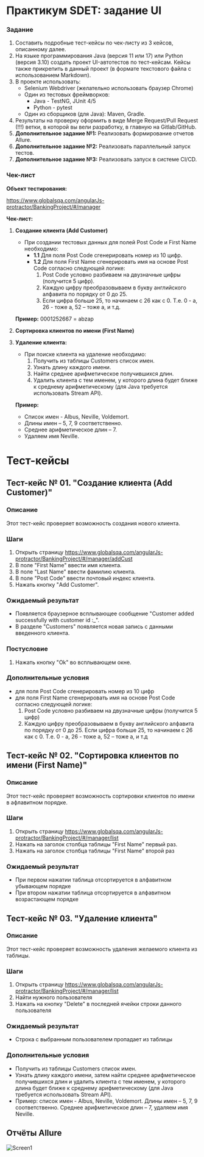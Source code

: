 # Практикум SDET: задание UI

### Задание

1. Составить подробные тест-кейсы по чек-листу из 3 кейсов, описанному далее.
2. На языке программирования Java (версия 11 или 17) или Python (версия 3.10) создать проект UI-автотестов по тест-кейсам. Кейсы также прикрепить в данный проект (в формате текстового файла с использованием Markdown).
3. В проекте использовать:
    * Selenium Webdriver (желательно использовать браузер Chrome)
    * Один из тестовых фреймворков:
        * Java - TestNG, JUnit 4/5
        * Python - pytest
    * Один из сборщиков (для Java): Maven, Gradle.
4. Результаты на проверку оформить в виде Merge Request/Pull Request (!!!) ветки, в которой вы вели разработку, в главную на Gitlab/GitHub.
5. **Дополнительное задание №1:** Реализовать формирование отчетов Allure.
6. **Дополнительное задание №2:** Реализовать параллельный запуск тестов.
7. **Дополнительное задание №3:** Реализовать запуск в системе CI/CD.

### Чек-лист

**Объект тестирования:**

https://www.globalsqa.com/angularJs-protractor/BankingProject/#/manager

**Чек-лист:**

1. **Создание клиента (Add Customer)**

    * При создании тестовых данных для полей Post Code и First Name необходимо:
        * **1.1** Для поля Post Code сгенерировать номер из 10 цифр.
        * **1.2** Для поля First Name сгенерировать имя на основе Post Code согласно следующей логике:
            1) Post Code условно разбиваем на двузначные цифры (получится 5 цифр).
            2) Каждую цифру преобразовываем в букву английского алфавита по порядку от 0 до 25.
            3) Если цифра больше 25, то начинаем с 26 как с 0. Т.е. 0 - a, 26 - тоже a, 52 – тоже a, и т.д.

    **Пример:** 0001252667 = abzap

2. **Сортировка клиентов по имени (First Name)**

3. **Удаление клиента:**

    * При поиске клиента на удаление необходимо:
        1) Получить из таблицы Customers список имен.
        2) Узнать длину каждого имени.
        3) Найти среднее арифметическое получившихся длин.
        4) Удалить клиента с тем именем, у которого длина будет ближе к среднему арифметическому (для Java требуется использовать Stream API).

    **Пример:**

    * Список имен - Albus, Neville, Voldemort.
    * Длины имен – 5, 7, 9 соответственно.
    * Среднее арифметическое длин – 7.
    * Удаляем имя Neville.
	
# Тест-кейсы

## Тест-кейс № 01. "Создание клиента (Add Customer)"

### Описание

Этот тест-кейс проверяет возможность создания нового клиента.

### Шаги

1. Открыть страницу https://www.globalsqa.com/angularJs-protractor/BankingProject/#/manager/addCust
2. В поле "First Name" ввести имя клиента.
3. В поле "Last Name" ввести фамилию клиента.
4. В поле "Post Code" ввести почтовый индекс клиента.
5. Нажать кнопку "Add Customer".

### Ожидаемый результат

* Появляется браузерное всплывающее сообщение "Customer added successfully with customer id :_".
* В разделе "Customers" появляется новая запись с данными введенного клиента.

### Постусловие

1. Нажать кнопку "Ok" во всплывающем окне.

### Дополнительные условия

* для поля Post Code сгенерировать номер из 10 цифр
* для поля First Name сгенерировать имя на основе Post Code согласно следующей логике:
    1. Post Code условно разбиваем на двузначные цифры (получится 5 цифр)
    2. Каждую цифру преобразовываем в букву английского алфавита по порядку от 0 до 25. Если цифра больше 25, то начинаем с 26 как с 0. Т.е. 0 - a, 26 - тоже a, 52 – тоже a, и т.д
	

## Тест-кейс № 02. "Сортировка клиентов по имени (First Name)"

### Описание

Этот тест-кейс проверяет возможность сортировки клиентов по имени в афлавитном порядке.

### Шаги

1. Открыть страницу https://www.globalsqa.com/angularJs-protractor/BankingProject/#/manager/list
2. Нажать на заголок столбца таблицы "First Name" первый раз.
3. Нажать на заголок столбца таблицы "First Name" второй раз

### Ожидаемый результат

* При первом нажатии таблица отсортируется в алфавитном убывающем порядке
* При втором нажатии таблица отсортируется в алфавитном возрастающем порядке

## Тест-кейс № 03. "Удаление клиента"

### Описание

Этот тест-кейс проверяет возможность удаления желаемого клиента из таблицы.

### Шаги

1. Открыть страницу https://www.globalsqa.com/angularJs-protractor/BankingProject/#/manager/list
2. Найти нужного пользователя
3. Нажать на кнопку "Delete" в последней ячейки строки данного пользователя

### Ожидаемый результат

* Строка с выбранным пользователем пропадает из таблицы

### Дополнительные условия

 * Получить из таблицы Customers список имен.
 * Узнать длину каждого имени, затем найти среднее
арифметическое получившихся длин и удалить клиента с тем именем, у которого длина будет ближе
к среднему арифметическому (для Java требуется использовать Stream API).
* Пример: список имен - Albus, Neville, Voldemort. Длины имен – 5, 7, 9 соответственно.
Среднее арифметическое длин – 7, удаляем имя Neville.

## Отчёты Allure
![Screen1]([https://github.com/{username}/{repository}/raw/{branch}/{path}/image.png](https://github.com/Cloud146/SDET-Practicum-Task-1/blob/master/allureScreens/AllureScreen1.JPG)https://github.com/Cloud146/SDET-Practicum-Task-1/blob/master/allureScreens/AllureScreen1.JPG)
